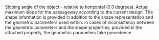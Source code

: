 ﻿Sloping angle of the object  - relative to horizontal (0.0 degrees). 
Actual maximum slope for the passageway according to the current design.
The shape information is provided in addition to the shape representation and the geometric parameters used within. In cases of inconsistency between the geometric parameters and the shape properties, provided in the attached property, the geometric parameters take precedence.